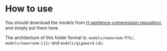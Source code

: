 # How to use

You should download the models from <a href='https://github.com/complementizer/rl-sentence-compression'>rl-sentence-compression repository</a>, and simply put them here.

The architecture of this folder format is: `models/newsroom-P75/`, `models/newsroom-L11/` and `models/gigaword-L8/`.
